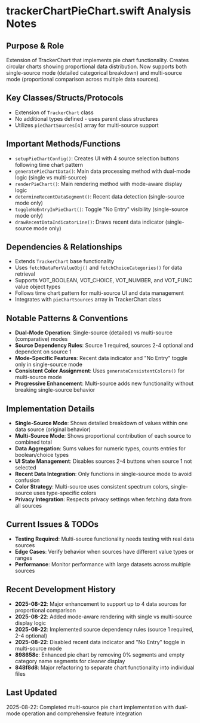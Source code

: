 # trackerChartPieChart.swift Analysis Notes

## Purpose & Role
Extension of TrackerChart that implements pie chart functionality. Creates circular charts showing proportional data distribution. Now supports both single-source mode (detailed categorical breakdown) and multi-source mode (proportional comparison across multiple data sources).

## Key Classes/Structs/Protocols
- Extension of `TrackerChart` class
- No additional types defined - uses parent class structures
- Utilizes `pieChartSources[4]` array for multi-source support

## Important Methods/Functions
- `setupPieChartConfig()`: Creates UI with 4 source selection buttons following time chart pattern
- `generatePieChartData()`: Main data processing method with dual-mode logic (single vs multi-source)
- `renderPieChart()`: Main rendering method with mode-aware display logic
- `determineRecentDataSegment()`: Recent data detection (single-source mode only)
- `toggleNoEntryInPieChart()`: Toggle "No Entry" visibility (single-source mode only)
- `drawRecentDataIndicatorLine()`: Draws recent data indicator (single-source mode only)

## Dependencies & Relationships
- Extends `TrackerChart` base functionality
- Uses `fetchDataForValueObj()` and `fetchChoiceCategories()` for data retrieval
- Supports VOT_BOOLEAN, VOT_CHOICE, VOT_NUMBER, and VOT_FUNC value object types
- Follows time chart pattern for multi-source UI and data management
- Integrates with `pieChartSources` array in TrackerChart class

## Notable Patterns & Conventions
- **Dual-Mode Operation**: Single-source (detailed) vs multi-source (comparative) modes
- **Source Dependency Rules**: Source 1 required, sources 2-4 optional and dependent on source 1
- **Mode-Specific Features**: Recent data indicator and "No Entry" toggle only in single-source mode
- **Consistent Color Assignment**: Uses `generateConsistentColors()` for multi-source mode
- **Progressive Enhancement**: Multi-source adds new functionality without breaking single-source behavior

## Implementation Details
- **Single-Source Mode**: Shows detailed breakdown of values within one data source (original behavior)
- **Multi-Source Mode**: Shows proportional contribution of each source to combined total
- **Data Aggregation**: Sums values for numeric types, counts entries for boolean/choice types
- **UI State Management**: Disables sources 2-4 buttons when source 1 not selected
- **Recent Data Integration**: Only functions in single-source mode to avoid confusion
- **Color Strategy**: Multi-source uses consistent spectrum colors, single-source uses type-specific colors
- **Privacy Integration**: Respects privacy settings when fetching data from all sources

## Current Issues & TODOs
- **Testing Required**: Multi-source functionality needs testing with real data sources
- **Edge Cases**: Verify behavior when sources have different value types or ranges
- **Performance**: Monitor performance with large datasets across multiple sources

## Recent Development History
- **2025-08-22**: Major enhancement to support up to 4 data sources for proportional comparison
- **2025-08-22**: Added mode-aware rendering with single vs multi-source display logic
- **2025-08-22**: Implemented source dependency rules (source 1 required, 2-4 optional)
- **2025-08-22**: Disabled recent data indicator and "No Entry" toggle in multi-source mode
- **898658c**: Enhanced pie chart by removing 0% segments and empty category name segments for cleaner display
- **848f8d8**: Major refactoring to separate chart functionality into individual files

## Last Updated
2025-08-22: Completed multi-source pie chart implementation with dual-mode operation and comprehensive feature integration